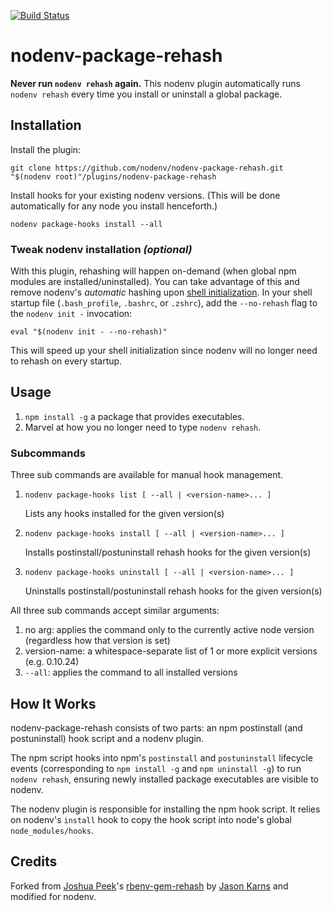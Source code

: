 [![Build Status](https://travis-ci.org/nodenv/nodenv-package-rehash.svg?branch=master)](https://travis-ci.org/nodenv/nodenv-package-rehash)

# nodenv-package-rehash

**Never run `nodenv rehash` again.** This nodenv plugin automatically
runs `nodenv rehash` every time you install or uninstall a global package.

<!-- toc -->

## Installation

Install the plugin:

    git clone https://github.com/nodenv/nodenv-package-rehash.git "$(nodenv root)"/plugins/nodenv-package-rehash

Install hooks for your existing nodenv versions.
(This will be done automatically for any node you install henceforth.)

    nodenv package-hooks install --all

### Tweak nodenv installation _(optional)_

With this plugin, rehashing will happen on-demand (when global npm modules are installed/uninstalled).
You can take advantage of this and remove nodenv's _automatic_ hashing upon [shell initialization](https://github.com/nodenv/nodenv#how-nodenv-hooks-into-your-shell).
In your shell startup file (`.bash_profile`, `.bashrc`, or `.zshrc`), add the `--no-rehash` flag to the `nodenv init -` invocation:

    eval "$(nodenv init - --no-rehash)"
    
This will speed up your shell initialization since nodenv will no longer need to rehash on every startup.
    
## Usage

1. `npm install -g` a package that provides executables.
2. Marvel at how you no longer need to type `nodenv rehash`.

### Subcommands

Three sub commands are available for manual hook management.

1. `nodenv package-hooks list [ --all | <version-name>... ]`

    Lists any hooks installed for the given version(s)

2. `nodenv package-hooks install [ --all | <version-name>... ]`

    Installs postinstall/postuninstall rehash hooks for the given version(s)

3. `nodenv package-hooks uninstall [ --all | <version-name>... ]`

    Uninstalls postinstall/postuninstall rehash hooks for the given version(s)

All three sub commands accept similar arguments:

1. no arg: applies the command only to the currently active node version (regardless how that version is set)
2. version-name: a whitespace-separate list of 1 or more explicit versions (e.g. 0.10.24)
3. `--all`: applies the command to all installed versions


## How It Works

nodenv-package-rehash consists of two parts: an npm postinstall (and
postuninstall) hook script and a nodenv plugin.

The npm script hooks into npm's `postinstall` and `postuninstall` lifecycle
events (corresponding to `npm install -g` and `npm uninstall -g`) to run
`nodenv rehash`, ensuring newly installed package executables are visible to
nodenv.

The nodenv plugin is responsible for installing the npm hook script. It
relies on nodenv's `install` hook to copy the hook script into node's global
`node_modules/hooks`.

## Credits

Forked from [Joshua Peek](https://github.com/josh)'s
[rbenv-gem-rehash](https://github.com/rbenv/rbenv-gem-rehash) by 
[Jason Karns](https://github.com/jasonkarns) and modified for nodenv.

